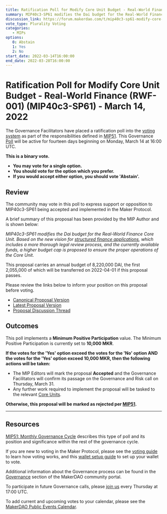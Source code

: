 ```yaml
---
title: Ratification Poll for Modify Core Unit Budget - Real-World Finance (RWF-001) (MIP40c3-SP61) - March 14, 2022
summary: MIP40c3-SP61 modifies the Dai budget for the Real-World Finance Core Unit as the Core Unit changes Facilitator, replacing MIP40c3-SP31.
discussion_link: https://forum.makerdao.com/t/mip40c3-sp61-modify-core-unit-budget-real-world-finance-rwf-001/13152
vote_type: Plurality Voting
categories:
   - MIPs
options:
   0: Abstain
   1: Yes
   2: No
start_date: 2022-03-14T16:00:00
end_date: 2022-03-28T16:00:00
---
```

# Ratification Poll for Modify Core Unit Budget - Real-World Finance (RWF-001) (MIP40c3-SP61) - March 14, 2022

The Governance Facilitators have placed a ratification poll into the [voting system](https://vote.makerdao.com/polling) as part of the responsibilities defined in [MIP51](https://mips.makerdao.com/mips/details/MIP51). This Governance [Poll](https://community-development.makerdao.com/en/learn/governance/on-chain-gov) will be active for fourteen days beginning on Monday, March 14 at 16:00 UTC.

**This is a binary vote.** 
- **You may vote for a single option.** 
- **You should vote for the option which you prefer.**
- **If you would accept either option, you should vote 'Abstain'.**

## Review

The community may vote in this poll to express support or opposition to MIP40c3-SP61 being accepted and implemented in the Maker Protocol.

A brief summary of this proposal has been provided by the MIP Author and is shown below:

*MIP40c3-SP61 modifies the Dai budget for the Real-World Finance Core Unit. Based on the new vision for [structured finance applications](https://forum.makerdao.com/t/methodology-for-review-of-mip6-structured-finance-transactions/12697), which includes a more thorough legal review process, and the currently available funds, a higher budget cap is proposed to ensure the proper operations of the Core Unit.*

This proposal carries an annual budget of 8,220,000 DAI, the first 2,055,000 of which will be transferred on 2022-04-01 if this proposal passes.

Please review the links below to inform your position on this proposal before voting.
* [Canonical Proposal Version](https://github.com/makerdao/mips/blob/24047bccc8350ad6c05c5c469339b38df4858c92/MIP40/MIP40c3-Subproposals/MIP40c3-SP61.md)
* [Latest Proposal Version](https://mips.makerdao.com/mips/details/MIP40c3SP61)
* [Proposal Discussion Thread](https://forum.makerdao.com/t/mip40c3-sp61-modify-core-unit-budget-real-world-finance-rwf-001/13152)

## Outcomes

This poll implements a **Minimum Positive Participation** value. The Minimum Positive Participation is currently set to **10,000 MKR**.

**If the votes for the 'Yes' option exceed the votes for the 'No' option AND the votes for the 'Yes' option exceed 10,000 MKR, then the following actions will be taken:**
* The MIP Editors will mark the proposal **Accepted** and the Governance Facilitators will confirm its passage on the Governance and Risk call on Thursday, March 31. 
* Any further work required to implement the proposal will be tasked to the relevant [Core Units](https://mips.makerdao.com/mips/details/MIP38#mip38c2-core-unit-state).

**Otherwise, this proposal will be marked as rejected per [MIP51](https://mips.makerdao.com/mips/details/MIP51#mip51c2-ratification-poll).**

---

## Resources

[MIP51: Monthly Governance Cycle](https://mips.makerdao.com/mips/details/MIP51) describes this type of poll and its position and significance within the rest of the governance cycle.

If you are new to voting in the Maker Protocol, please see the [voting guide](https://community-development.makerdao.com/en/learn/governance/how-voting-works/) to learn how voting works, and this [wallet setup guide](https://community-development.makerdao.com/en/learn/governance/voting-setup/) to set up your wallet to vote.

Additional information about the Governance process can be found in the [Governance](https://community-development.makerdao.com/en/learn/governance) section of the MakerDAO community portal.

To participate in future Governance calls, please [join us](https://github.com/makerdao/community/tree/master/governance/governance-and-risk-meetings) every Thursday at 17:00 UTC.

To add current and upcoming votes to your calendar, please see the [MakerDAO Public Events Calendar](https://calendar.google.com/calendar/embed?src=makerdao.com_3efhm2ghipksegl009ktniomdk%40group.calendar.google.com&ctz=UTC&mode=week&showCalendars=0&showPrint=0).
